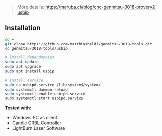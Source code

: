 > More details: https://maruba.ch/blog/cnc-genmitsu-3018-proverv2-usbip

## Installation

```bash
cd ~
git clone https://github.com/matthiasbaldi/genmitsu-3018-tools.git
cd genmitsu-3018-tools/usbip

# Install dependencies
sudo apt update
sudo apt upgrade
sudo apt install usbip

# Install service
sudo cp usbipd.service /lib/systemd/system/
sudo systemctl daemon-reload
sudo systemctl enable usbipd.service
sudo systemctl start usbipd.service
```

**Tested with:**

-   Windows PC as client
-   Candle GRBL Controller
-   LightBurn Laser Software
